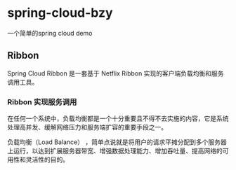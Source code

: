 # spring-cloud-bzy
一个简单的spring cloud demo
## Ribbon
Spring Cloud Ribbon 是一套基于 Netflix Ribbon 实现的客户端负载均衡和服务调用工具。
### Ribbon 实现服务调用
在任何一个系统中，负载均衡都是一个十分重要且不得不去实施的内容，它是系统处理高并发、缓解网络压力和服务端扩容的重要手段之一。

负载均衡（Load Balance） ，简单点说就是将用户的请求平摊分配到多个服务器上运行，以达到扩展服务器带宽、增强数据处理能力、增加吞吐量、提高网络的可用性和灵活性的目的。
